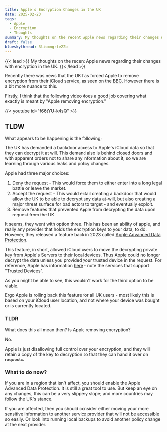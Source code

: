 ```yaml
---
title: Apple's Encryption Changes in the UK
date: 2025-02-23
tags:
  - Apple
  - Encryption
  - Thoughts
summary: My thoughts on the recent Apple news regarding their changes with encryption in the UK.
draft: false
blueskythread: 3lismngrte22b
---
```

{{< lead >}}
My thoughts on the recent Apple news regarding their changes with encryption in the UK.
{{< /lead >}}

Recently there was news that the UK has forced Apple to remove encryption from their iCloud service, as seen on the [BBC](https://www.bbc.com/news/articles/cgj54eq4vejo). However there is a bit more nuance to this.

Firstly, I think that the following video does a good job covering what exactly is meant by "Apple removing encryption."

{{< youtube id="f66tYU-k4sQ" >}}

## TLDW
What appears to be happening is the following; 

The UK has demanded a backdoor access to Apple's iCloud data so that they can decrypt it at will. This demand also is behind closed doors and with apparent orders not to share any information about it, so we are learning through various leaks and policy changes.

Apple had three major choices:
1. Deny the request - This would force them to either enter into a long legal battle or leave the market.
2. Accept the request - This would entail creating a backdoor that would allow the UK to be able to decrypt any data at-will, but also creating a major threat surface for bad actors to target - and eventually exploit.
3. Remove features that prevented Apple from decrypting the data upon request from the UK.

It seems, they went with option three. This has been an ability of apple, and really any provider that holds the encryption keys to your data, to do. However, they released a feature back in 2023 called [Apple Advanced Data Protection](https://support.apple.com/en-us/108756). 

This feature, in short, allowed iCloud users to move the decrypting private key from Apple's Servers to their local devices. Thus Apple could no longer decrypt the data unless you provided your trusted device in the request. For reference, Apple has information [here](https://support.apple.com/en-us/102651) - note the services that support "Trusted Devices". 

As you might be able to see, this wouldn't work for the third option to be viable. 

Ergo Apple is rolling back this feature for all UK users - most likely this is based on your iCloud user location, and not where your device was bought or is currently located.
### TLDR
What does this all mean then? Is Apple removing encryption? 

No. 

Apple is just disallowing full control over your encryption, and they will retain a copy of the key to decryption so that they can hand it over on requests.
### What to do now?
If you are in a region that isn't affect, you should enable the Apple Advanced Data Protection. It is still a great tool to use. But keep an eye on any changes, this can be a very slippery slope; and more countries may follow the UK's stance. 

If you are affected, then you should consider either moving your more sensitive information to another service provider that will not be accessible so easily. Or look into running local backups to avoid another policy change at the next provider. 